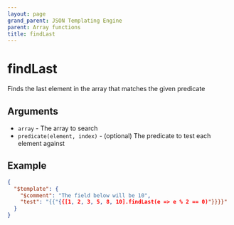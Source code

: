 ```yaml
---
layout: page
grand_parent: JSON Templating Engine
parent: Array functions
title: findLast
---
```


# findLast

Finds the last element in the array that matches the given predicate
## Arguments

- `array` - The array to search
- `predicate(element, index)` - (optional) The predicate to test each element against

## Example

```json
{
  "$template": {
	"$comment": "The field below will be 10",
	"test": "{{"{{[1, 2, 3, 5, 8, 10].findLast(e => e % 2 == 0)"}}}}"
  }
}
```
